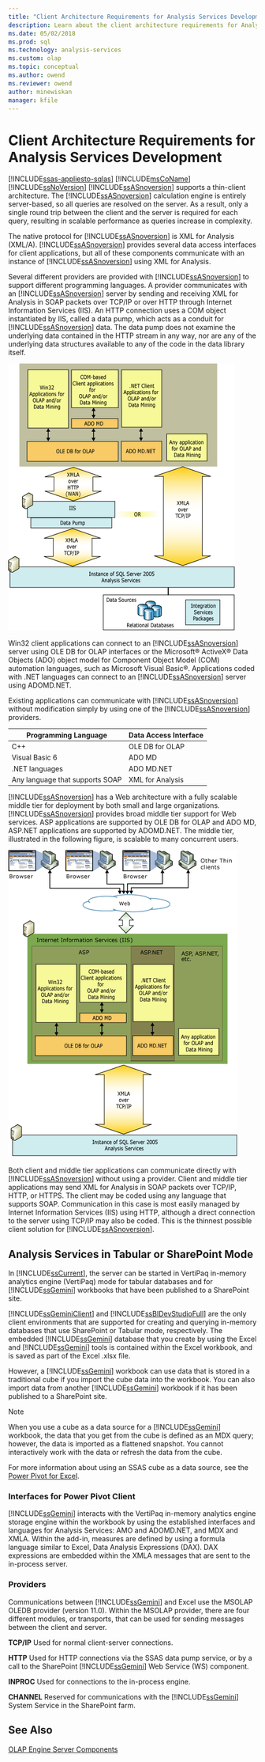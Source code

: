 ```yaml
---
title: "Client Architecture Requirements for Analysis Services Development | Microsoft Docs"
description: Learn about the client architecture requirements for Analysis Services development.
ms.date: 05/02/2018
ms.prod: sql
ms.technology: analysis-services
ms.custom: olap
ms.topic: conceptual
ms.author: owend
ms.reviewer: owend
author: minewiskan
manager: kfile
---
```

# Client Architecture Requirements for Analysis Services Development
[!INCLUDE[ssas-appliesto-sqlas](../../includes/ssas-appliesto-sqlas.md)]
  [!INCLUDE[msCoName](../../includes/msconame-md.md)] [!INCLUDE[ssNoVersion](../../includes/ssnoversion-md.md)] [!INCLUDE[ssASnoversion](../../includes/ssasnoversion-md.md)] supports a thin-client architecture. The [!INCLUDE[ssASnoversion](../../includes/ssasnoversion-md.md)] calculation engine is entirely server-based, so all queries are resolved on the server. As a result, only a single round trip between the client and the server is required for each query, resulting in scalable performance as queries increase in complexity.  
  
 The native protocol for [!INCLUDE[ssASnoversion](../../includes/ssasnoversion-md.md)] is XML for Analysis (XML/A). [!INCLUDE[ssASnoversion](../../includes/ssasnoversion-md.md)] provides several data access interfaces for client applications, but all of these components communicate with an instance of [!INCLUDE[ssASnoversion](../../includes/ssasnoversion-md.md)] using XML for Analysis.  
  
 Several different providers are provided with [!INCLUDE[ssASnoversion](../../includes/ssasnoversion-md.md)] to support different programming languages. A provider communicates with an [!INCLUDE[ssASnoversion](../../includes/ssasnoversion-md.md)] server by sending and receiving XML for Analysis in SOAP packets over TCP/IP or over HTTP through Internet Information Services (IIS). An HTTP connection uses a COM object instantiated by IIS, called a data pump, which acts as a conduit for [!INCLUDE[ssASnoversion](../../includes/ssasnoversion-md.md)] data. The data pump does not examine the underlying data contained in the HTTP stream in any way, nor are any of the underlying data structures available to any of the code in the data library itself.  
  
 ![Logical client architecture for Analysis Services](../../../analysis-services/multidimensional-models/olap-physical/media/as-clientarch9.png "Logical client architecture for Analysis Services")  
  
 Win32 client applications can connect to an [!INCLUDE[ssASnoversion](../../includes/ssasnoversion-md.md)] server using OLE DB for OLAP interfaces or the Microsoft® ActiveX® Data Objects (ADO) object model for Component Object Model (COM) automation languages, such as Microsoft Visual Basic®. Applications coded with .NET languages can connect to an [!INCLUDE[ssASnoversion](../../includes/ssasnoversion-md.md)] server using ADOMD.NET.  
  
 Existing applications can communicate with [!INCLUDE[ssASnoversion](../../includes/ssasnoversion-md.md)] without modification simply by using one of the [!INCLUDE[ssASnoversion](../../includes/ssasnoversion-md.md)] providers.  
  
|Programming Language|Data Access Interface|  
|--------------------------|---------------------------|  
|C++|OLE DB for OLAP|  
|Visual Basic 6|ADO MD|  
|.NET languages|ADO MD.NET|  
|Any language that supports SOAP|XML for Analysis|  
  
 [!INCLUDE[ssASnoversion](../../includes/ssasnoversion-md.md)] has a Web architecture with a fully scalable middle tier for deployment by both small and large organizations. [!INCLUDE[ssASnoversion](../../includes/ssasnoversion-md.md)] provides broad middle tier support for Web services. ASP applications are supported by OLE DB for OLAP and ADO MD, ASP.NET applications are supported by ADOMD.NET. The middle tier, illustrated in the following figure, is scalable to many concurrent users.  
  
 ![Logical diagram for middle-tier architecture](../../../analysis-services/multidimensional-models/olap-physical/media/as-midtierarch9.png "Logical diagram for middle-tier architecture")  
  
 Both client and middle tier applications can communicate directly with [!INCLUDE[ssASnoversion](../../includes/ssasnoversion-md.md)] without using a provider. Client and middle tier applications may send XML for Analysis in SOAP packets over TCP/IP, HTTP, or HTTPS. The client may be coded using any language that supports SOAP. Communication in this case is most easily managed by Internet Information Services (IIS) using HTTP, although a direct connection to the server using TCP/IP may also be coded. This is the thinnest possible client solution for [!INCLUDE[ssASnoversion](../../includes/ssasnoversion-md.md)].  
  
## Analysis Services in Tabular or SharePoint Mode  
 In [!INCLUDE[ssCurrent](../../includes/sscurrent-md.md)], the server can be started in VertiPaq in-memory analytics engine (VertiPaq) mode for tabular databases and for [!INCLUDE[ssGemini](../../includes/ssgemini-md.md)] workbooks that have been published to a SharePoint site.  
  
 [!INCLUDE[ssGeminiClient](../../includes/ssgeminiclient-md.md)] and [!INCLUDE[ssBIDevStudioFull](../../includes/ssbidevstudiofull-md.md)] are the only client environments that are supported for creating and querying in-memory databases that use SharePoint or Tabular mode, respectively. The embedded [!INCLUDE[ssGemini](../../includes/ssgemini-md.md)] database that you create by using the Excel and [!INCLUDE[ssGemini](../../includes/ssgemini-md.md)] tools is contained within the Excel workbook, and is saved as part of the Excel .xlsx file.  
  
 However, a [!INCLUDE[ssGemini](../../includes/ssgemini-md.md)] workbook can use data that is stored in a traditional cube if you import the cube data into the workbook. You can also import data from another [!INCLUDE[ssGemini](../../includes/ssgemini-md.md)] workbook if it has been published to a SharePoint site.  
  
> [!NOTE]  
>  When you use a cube as a data source for a [!INCLUDE[ssGemini](../../includes/ssgemini-md.md)] workbook, the data that you get from the cube is defined as an MDX query; however, the data is imported as a flattened snapshot. You cannot interactively work with the data or refresh the data from the cube.  
  
 For more information about using an SSAS cube as a data source, see the [Power Pivot for Excel](https://go.microsoft.com/fwlink/?LinkId=164234).  
  
### Interfaces for Power Pivot Client  
 [!INCLUDE[ssGemini](../../includes/ssgemini-md.md)] interacts with the VertiPaq in-memory analytics engine storage engine within the workbook by using the established interfaces and languages for Analysis Services: AMO and ADOMD.NET, and MDX and XMLA. Within the add-in, measures are defined by using a formula language similar to Excel, Data Analysis Expressions (DAX). DAX expressions are embedded within the XMLA messages that are sent to the in-process server.  
  
### Providers  
 Communications between [!INCLUDE[ssGemini](../../includes/ssgemini-md.md)] and Excel use the MSOLAP OLEDB provider (version 11.0). Within the MSOLAP provider, there are four different modules, or transports, that can be used for sending messages between the client and server.  
  
 **TCP/IP** Used for normal client-server connections.  
  
 **HTTP** Used for HTTP connections via the SSAS data pump service, or by a call to the SharePoint [!INCLUDE[ssGemini](../../includes/ssgemini-md.md)] Web Service (WS) component.  
  
 **INPROC** Used for connections to the in-process engine.  
  
 **CHANNEL** Reserved for communications with the [!INCLUDE[ssGemini](../../includes/ssgemini-md.md)] System Service in the SharePoint farm.  
  
## See Also  
 [OLAP Engine Server Components](../../../analysis-services/multidimensional-models/olap-physical/olap-engine-server-components.md)  
  
  
